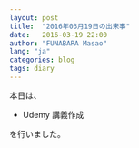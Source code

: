 ```yaml
---
layout: post
title:  "2016年03月19日の出来事"
date:   2016-03-19 22:00
author: "FUNABARA Masao"
lang: "ja"
categories: blog
tags: diary
---
```


本日は、

* Udemy 講義作成

を行いました。
